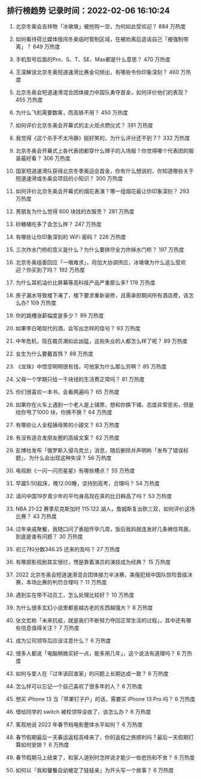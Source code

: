 
## 排行榜趋势 记录时间：2022-02-06 16:10:24
  
  1. 北京冬奥会吉祥物「冰墩墩」被抢购一空，为何如此受欢迎？ 884 万热度
    
  2. 如何看待荷兰媒体擅闯冬奥临时管制区域，在被劝离后造谣自己「被强制带离」？ 649 万热度
    
  3. 手机型号后面的Pro、S、T、SE、Max都是什么意思？ 470 万热度
    
  4. 王濛解说北京冬奥短道速滑比赛金句频出，有哪些令你印象深刻？ 460 万热度
    
  5. 北京冬奥会短道速滑混合团体接力中国队勇夺首金，如何评价他们的表现？ 455 万热度
    
  6. 为什么飞机需要数客，而高铁不用？ 450 万热度
    
  7. 如何评价北京冬奥会开幕式的主火炬点燃仪式？ 391 万热度
    
  8. 我觉得《这个杀手不太冷静》挺好笑的，为什么评分还不到 7？ 332 万热度
    
  9. 北京冬奥会开幕式上各代表团都穿什么牌子的入场服？你觉得哪个代表团的服装最好看？ 306 万热度
    
  10. 国家短道速滑队获得北京冬季奥运会首金，你有什么想说的，你知道哪些关于短道速滑或冬奥会项目的小知识？ 300 万热度
    
  11. 如何评价北京冬奥会开幕式的烟花表演？哪一组烟花最让你印象深刻？ 293 万热度
    
  12. 男朋友为什么觉得 600 块钱的衣服贵？ 281 万热度
    
  13. 砂糖橘吃多了会怎么样？ 247 万热度
    
  14. 有哪些让你印象深刻的 WiFi 密码？ 226 万热度
    
  15. 三次炸水门桥的意义是什么？为什么要拼尽全力炸掉水门桥？ 197 万热度
    
  16. 北京冬奥组委回应「一墩难求」，将加大协调供应，冰墩墩为什么这么受欢迎？你买到了吗？ 192 万热度
    
  17. 为什么耳机溢价比屏幕等高科技产品严重那么多? 178 万热度
    
  18. 房子漏水导致楼下淹了，楼下要求重新装修，且需承担期间所有酒店费，该怎么办? 109 万热度
    
  19. 你的跳槽涨薪幅度是多少？ 99 万热度
    
  20. 如果李白喝现代的酒，会写出怎样的佳句？ 93 万热度
    
  21. 中年危机，现在裁员潮如此凶猛，这些失业的人都怎么样了呢？ 89 万热度
    
  22. 女生为什么要戴首饰？ 88 万热度
    
  23. 《龙珠》中悟空明明很有钱，可他家为什么那么穷啊？ 85 万热度
    
  24. 父母一个学期只给一千块钱的生活费正常吗？ 81 万热度
    
  25. 你们很喜欢一本书，会看两遍吗？ 65 万热度
    
  26. 如果你在火车上遇到一个老人是上铺票，想和你换下铺，态度非常恶劣，但是给你甩了1000 块，你换不换？ 64 万热度
    
  27. 有哪些让人全程姨母笑的小甜文？ 63 万热度
    
  28. 有没有适合发朋友圈的高级文案？ 62 万热度
    
  29. 彭博社发布「俄罗斯入侵乌克兰」消息，随后删除并声明称「发布了错误标题」，为什么会出现这种失误？ 56 万热度
    
  30. 电视剧《一闪一闪亮星星》有哪些槽点？ 55 万热度
    
  31. 早晨5:50起床，晚12:00睡，坚持到高考，合理吗？ 54 万热度
    
  32. 请问中国19岁青少年的平均身高现在真的比日韩高了吗？ 53 万热度
    
  33. NBA 21-22 赛季尼克斯加时 115:122 湖人，詹姆斯复出砍三双，如何评价这场比赛？ 43 万热度
    
  34. 过年亲戚聚餐，我随口问了表姐怀孕几周，饭后我妈就连发好几条微信骂我，到底是谁有问题？ 30 万热度
    
  35. 初三7科分数346.25 还来的及吗？ 27 万热度
    
  36. 有哪部影视剧其实很烂，愣是靠着演员的演技成为经典？ 15 万热度
    
  37. 2022 北京冬奥会短道速滑混合团体接力半决赛，美俄犯规中国队惊险晋级决赛，本场比赛的判罚合理吗？ 11 万热度
    
  38. 遇到实在带不动员工，怎么处理比较好？ 10 万热度
    
  39. 为什么很多玄幻小说里都是越古老的东西越强大？ 8 万热度
    
  40. 张文宏称「未来抗疫，就是我们不断努力夺回正常生活的过程」，其中还有哪些信息值得关注？ 7 万热度
    
  41. 成为公司领导后应该注意什么？ 6 万热度
    
  42. 很多人都说「电脑稍微买好一点，能多用几年」，这个说法有道理吗？ 6 万热度
    
  43. 如何与爱人在「过年该回谁家」的问题上长期达成一致？ 6 万热度
    
  44. 怎么样可以忘记一个自己喜欢了很多年的人？ 6 万热度
    
  45. 想买 iPhone 13 当「苹果钉子户」的话，需要买 iPhone 13 Pro 吗？ 6 万热度
    
  46. 借给同学的 switch 被校领导没收了，该怎么办？ 6 万热度
    
  47. 客观地说 2022 年春节档电影整体水平如何？ 6 万热度
    
  48. 春节假期最后一天春运返程高峰来了，你的返程之旅顺利吗？最后一天假期打算如何安排？ 6 万热度
    
  49. 春节假期马上结束了，和家人道别时怎样说才能少一些悲伤和不舍？ 6 万热度
    
  50. 如何以「我和饕餮自幼被定了娃娃亲」为开头写一个故事？ 6 万热度
    